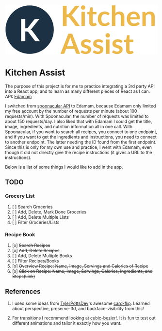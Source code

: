 ![](kitchen-assist-logo.svg)

# Kitchen Assist

The purpose of this project is for me to practice integrating a 3rd party API into a React app, and to learn as many different pieces of React as I can.
API: [Edamam](https://developer.edamam.com/)

I switched from [spoonacular API](https://spoonacular.com/) to Edamam, because Edamam only limited my free account by the number of requests per minute (about 100 requests/min). With Spoonacular, the number of requests was limited to about 150 requests/day. I also liked that with Edamam I could get the title, image, ingredients, and nutrition information all in one call. With Spoonacular, if you want to search all recipes, you connect to one endpoint, and if you want to get the ingredients and instructions, you need to connect to another endpoint. The latter needing the ID found from the first endpoint. Since this is only for my own use and practice, I went with Edamam, even though it did not directly give the recipe instructions (it gives a URL to the instructions).

Below is a list of some things I would like to add in the app.

## TODO

### Grocery List

1. [ ] Search Groceries
2. [ ] Add, Delete, Mark Done Groceries
3. [ ] Add, Delete Multiple Lists
4. [ ] Filter Groceries/Lists

### Recipe Book

1. [x] ~~Search Recipes~~
2. [x] ~~Add, Delete Recipes~~
3. [ ] Add, Delete Multiple Books
4. [ ] Filter Recipes/Books
5. [x] ~~Overview Recipe: Name, Image, Servings and Calories of Recipe~~
6. [x] ~~Click on Recipe: Name, Image, Servings, Calories, Ingredients, and Steps(Link)~~

## References

1. I used some ideas from [TylerPottsDev](https://github.com/TylerPottsDev)'s awesome [card-flip](https://github.com/TylerPottsDev/card-flip). Learned about perspective, preserve-3d, and backface-visibility from this!

2. For transitions I recommend looking at [cubic-bezier!](https://cubic-bezier.com/). It is fun to test out different animations and tailor it exactly how you want.
